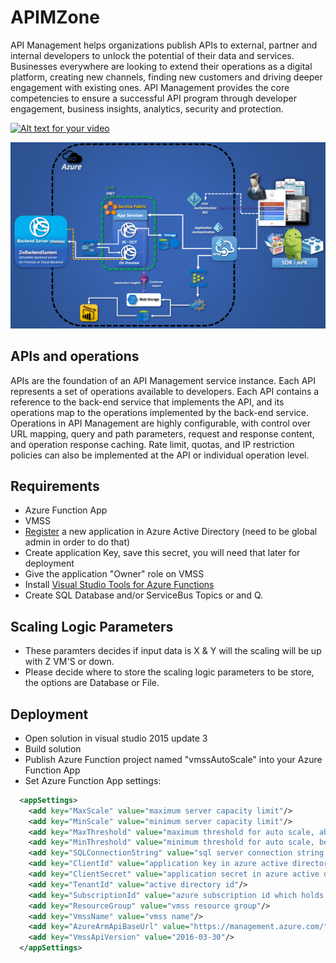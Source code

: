# APIMZone

API Management helps organizations publish APIs to external, partner and internal developers to unlock the potential of their data and services. 
Businesses everywhere are looking to extend their operations as a digital platform, creating new channels, finding new customers and driving 
deeper engagement with existing ones. 
API Management provides the core competencies to ensure a successful API program through developer engagement, business insights, analytics, security and protection.

[![Alt text for your video](http://img.youtube.com/vi/goIrkRzvQ3k/0.jpg)](http://www.youtube.com/watch?v=goIrkRzvQ3k)


![alt tag](https://raw.githubusercontent.com/zivshtaeinberg/APIMZone/master/ArcFile.PNG)

## APIs and operations
APIs are the foundation of an API Management service instance. 
Each API represents a set of operations available to developers. 
Each API contains a reference to the back-end service that implements the API, and its operations map to the operations implemented by the back-end service. 
Operations in API Management are highly configurable, with control over URL mapping, query and path parameters, request and response content, and operation response caching. 
Rate limit, quotas, and IP restriction policies can also be implemented at the API or individual operation level.

## Requirements
* Azure Function App
* VMSS
* [Register](https://docs.microsoft.com/en-us/azure/active-directory/active-directory-app-registration) a new application in Azure Active Directory (need to be global admin in order to do that)
* Create application Key, save this secret, you will need that later for deployment
* Give the application "Owner" role on VMSS
* Install [Visual Studio Tools for Azure Functions](https://blogs.msdn.microsoft.com/webdev/2016/12/01/visual-studio-tools-for-azure-functions/)
* Create SQL Database and/or ServiceBus Topics or and Q.

## Scaling Logic Parameters
* These paramters decides if input data is X & Y will the scaling will be up with Z VM'S or down.
* Please decide where to store the scaling logic parameters to be store, the options are Database or File.

## Deployment
* Open solution in visual studio 2015 update 3
* Build solution
* Publish Azure Function project named "vmssAutoScale" into your Azure Function App
* Set Azure Function App settings:
```XML
  <appSettings>
    <add key="MaxScale" value="maximum server capacity limit"/>
    <add key="MinScale" value="minimum server capacity limit"/>
    <add key="MaxThreshold" value="maximum threshold for auto scale, above this value autoscaler will add one server to vmss"/>
    <add key="MinThreshold" value="minimum threshold for auto scale, below this value autoscaler will remove one server to vmss"/>
    <add key="SQLConnectionString" value="sql server connection string which holds logic for autoscale"/>
    <add key="ClientId" value="application key in azure active directory"/>
    <add key="ClientSecret" value="application secret in azure active directory"/>
    <add key="TenantId" value="active directory id"/>
    <add key="SubscriptionId" value="azure subscription id which holds vmss"/>
    <add key="ResourceGroup" value="vmss resource group"/>
    <add key="VmssName" value="vmss name"/>
    <add key="AzureArmApiBaseUrl" value="https://management.azure.com/"/>
    <add key="VmssApiVersion" value="2016-03-30"/>
  </appSettings>
